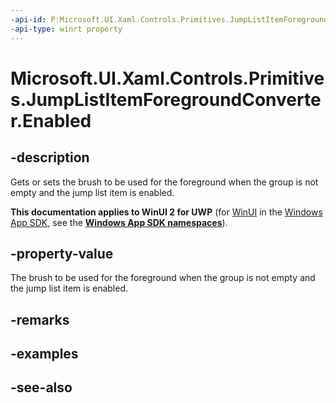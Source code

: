 ```yaml
---
-api-id: P:Microsoft.UI.Xaml.Controls.Primitives.JumpListItemForegroundConverter.Enabled
-api-type: winrt property
---
```


<!-- Property syntax
public Windows.UI.Xaml.Media.Brush Enabled { get;  set; }
-->

# Microsoft.UI.Xaml.Controls.Primitives.JumpListItemForegroundConverter.Enabled

## -description
Gets or sets the brush to be used for the foreground when the group is not empty and the jump list item is enabled.

**This documentation applies to WinUI 2 for UWP** (for [WinUI](/windows/apps/winui/winui3/) in the [Windows App SDK](/windows/apps/windows-app-sdk/), see the **[Windows App SDK namespaces](/windows/windows-app-sdk/api/winrt/)**).

## -property-value
The brush to be used for the foreground when the group is not empty and the jump list item is enabled.

## -remarks

## -examples

## -see-also
